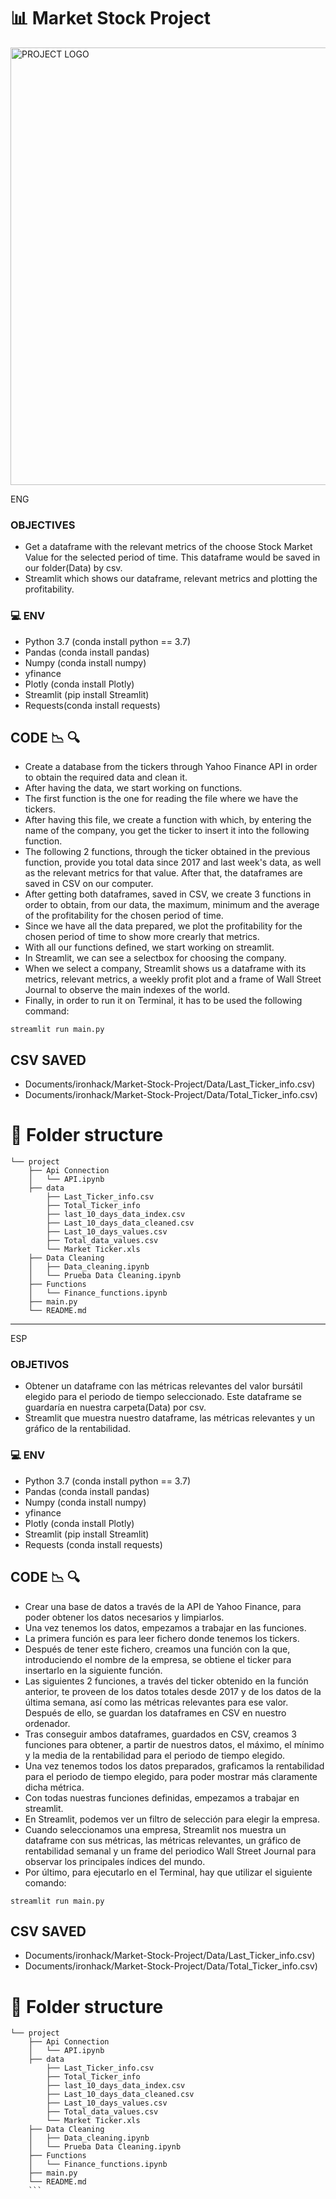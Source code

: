 # :bar_chart: **Market Stock Project**

<img src="https://smartgridspain.org/web/wp-content/uploads/2021/05/Bolsa_mercado_valores_istockphoto-943292690.jpg"  width = 700   alt="PROJECT LOGO"/>

ENG

### OBJECTIVES
- Get a dataframe with the relevant metrics of the choose Stock Market Value for the selected period of time. This dataframe would be saved in our folder(Data) by csv.
- Streamlit which shows our dataframe, relevant metrics and plotting the profitability.

### :computer: **ENV**
- Python 3.7 (conda install python == 3.7)
- Pandas (conda install pandas)
- Numpy (conda install numpy)
- yfinance
- Plotly (conda install Plotly)
- Streamlit (pip install Streamlit)
- Requests(conda install requests)


## CODE :chart_with_downwards_trend: :mag:
- Create a database from the tickers through Yahoo Finance API in order to obtain the required data and clean it.
- After having the data, we start working on functions.
- The first function is the one for reading the file where we have the tickers.
- After having this file, we create a function with which, by entering the name of the company, you get the ticker to insert it into the following function.
- The following 2 functions, through the ticker obtained in the previous function, provide you total data since 2017 and last week's data, as well as the relevant metrics for that value. After that, the dataframes are saved in CSV on our computer.
- After getting both dataframes, saved in CSV, we create 3 functions in order to obtain, from our data, the maximum, minimum and the average of the profitability for the chosen period of time.
- Since we have all the data prepared, we plot the profitability for the chosen period of time to show more crearly that metrics.
- With all our functions defined, we start working on streamlit.
- In Streamlit, we can see a selectbox for choosing the company.
- When we select a company, Streamlit shows us a dataframe with its metrics, relevant metrics, a weekly profit plot and a frame of Wall Street Journal to observe the main indexes of the world.
- Finally, in order to run it on Terminal, it has to be used the following command:

```
streamlit run main.py
```

CSV SAVED
--------------------------------------
- Documents/ironhack/Market-Stock-Project/Data/Last_Ticker_info.csv)
- Documents/ironhack/Market-Stock-Project/Data/Total_Ticker_info.csv)


# :file_folder: **Folder structure**
```
└── project
    ├── Api Connection
    │   └── API.ipynb
    ├── data
        ├── Last_Ticker_info.csv
        ├── Total_Ticker_info
        ├── last_10_days_data_index.csv
        ├── Last_10_days_data_cleaned.csv
        ├── Last_10_days_values.csv
        ├── Total_data_values.csv
        └── Market Ticker.xls
    ├── Data Cleaning
    │   ├── Data_cleaning.ipynb
    │   └── Prueba Data Cleaning.ipynb
    ├── Functions
    │   └── Finance_functions.ipynb
    ├── main.py
    └── README.md
```

--------------------------------------------------------------------------------------------------------------------------------------------------------
ESP

### OBJETIVOS

- Obtener un dataframe con las métricas relevantes del valor bursátil elegido para el periodo de tiempo seleccionado. Este dataframe se guardaría en nuestra carpeta(Data) por csv.
- Streamlit que muestra nuestro dataframe, las métricas relevantes y un gráfico de la rentabilidad.

### :computer: **ENV**
- Python 3.7 (conda install python == 3.7)
- Pandas (conda install pandas)
- Numpy (conda install numpy)
- yfinance
- Plotly (conda install Plotly)
- Streamlit (pip install Streamlit)
- Requests (conda install requests)


## CODE :chart_with_downwards_trend: :mag:
- Crear una base de datos a través de la API de Yahoo Finance, para poder obtener los datos necesarios y limpiarlos.
- Una vez tenemos los datos, empezamos a trabajar en las funciones.
- La primera función es para leer fichero donde tenemos los tickers.
- Después de tener este fichero, creamos una función con la que, introduciendo el nombre de la empresa, se obtiene el ticker para insertarlo en la siguiente función.
- Las siguientes 2 funciones, a través del ticker obtenido en la función anterior, te proveen de los datos totales desde 2017 y de los datos de la última semana, así como las métricas relevantes para ese valor. Después de ello, se guardan los dataframes en CSV en nuestro ordenador.
- Tras conseguir ambos dataframes, guardados en CSV, creamos 3 funciones para obtener, a partir de nuestros datos, el máximo, el mínimo y la media de la rentabilidad para el periodo de tiempo elegido.
- Una vez tenemos todos los datos preparados, graficamos la rentabilidad para el periodo de tiempo elegido, para poder mostrar más claramente dicha métrica.
- Con todas nuestras funciones definidas, empezamos a trabajar en streamlit.
- En Streamlit, podemos ver un filtro de selección para elegir la empresa.
- Cuando seleccionamos una empresa, Streamlit nos muestra un dataframe con sus métricas, las métricas relevantes, un gráfico de rentabilidad semanal y un frame del periodico Wall Street Journal para observar los principales índices del mundo.
- Por último, para ejecutarlo en el Terminal, hay que utilizar el siguiente comando:

```
streamlit run main.py
```

CSV SAVED
--------------------------------------
- Documents/ironhack/Market-Stock-Project/Data/Last_Ticker_info.csv)
- Documents/ironhack/Market-Stock-Project/Data/Total_Ticker_info.csv)


# :file_folder: **Folder structure**
```
└── project
    ├── Api Connection
    │   └── API.ipynb
    ├── data
        ├── Last_Ticker_info.csv
        ├── Total_Ticker_info
        ├── last_10_days_data_index.csv
        ├── Last_10_days_data_cleaned.csv
        ├── Last_10_days_values.csv
        ├── Total_data_values.csv
        └── Market Ticker.xls
    ├── Data Cleaning
    │   ├── Data_cleaning.ipynb
    │   └── Prueba Data Cleaning.ipynb
    ├── Functions
    │   └── Finance_functions.ipynb
    ├── main.py
    └── README.md
    ```



